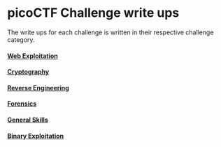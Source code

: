 # picoCTF Challenge write ups
The write ups for each challenge is written in their respective challenge category.
#### [Web Exploitation](https://github.com/Senthil-Lakshmikanth/picoCTF-Tryout/tree/main/Web%20Exploitation)
#### [Cryptography](https://github.com/Senthil-Lakshmikanth/picoCTF-Tryout/tree/main/Cryptography)
#### [Reverse Engineering](https://github.com/Senthil-Lakshmikanth/picoCTF-Tryout/tree/main/Reverse%20Engineering)
#### [Forensics](https://github.com/Senthil-Lakshmikanth/picoCTF-Tryout/tree/main/Forensics)
#### [General Skills](https://github.com/Senthil-Lakshmikanth/picoCTF-Tryout/tree/main/General%20Skills)
#### [Binary Exploitation](https://github.com/Senthil-Lakshmikanth/picoCTF-Tryout/tree/main/Binary%20Exploitation)
